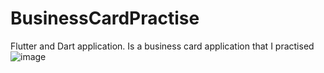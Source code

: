# BusinessCardPractise
Flutter and Dart application. Is a business card application that I practised
![image](https://user-images.githubusercontent.com/83170798/181279336-fe86984c-00cb-4691-bab1-741809ff714b.png)
